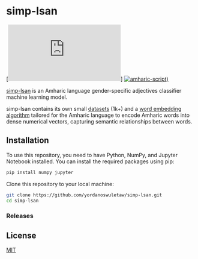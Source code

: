 # simp-lsan


[![amharic-script](https://github.com/yordanoswuletaw/simp-lsan/blob/main/amharic-script.json)]
[![amharic-script](:))](https://github.com/yordanoswuletaw/simp-lsan/blob/main/amharic-script.json)

[simp-lsan](https://github.com/yordanoswuletaw/simp-lsan) is an Amharic language gender-specific adjectives classifier machine learning model.

simp-lsan contains its own small [datasets](https://github.com/yordanoswuletaw/simp-lsan/blob/main/datasets.csv) (1k+) and a [word embedding algorithm](https://github.com/yordanoswuletaw/simp-lsan/blob/main/smp-lsan-v3.ipynb) tailored for the Amharic language to encode Amharic words into dense numerical vectors, capturing semantic relationships between words.


## Installation

To use this repository, you need to have Python, NumPy, and Jupyter Notebook installed. You can install the required packages using pip:

```bash
pip install numpy jupyter
```

Clone this repository to your local machine:

```bash
git clone https://github.com/yordanoswuletaw/simp-lsan.git
cd simp-lsan
```

### Releases


## License

[MIT](LICENSE)

